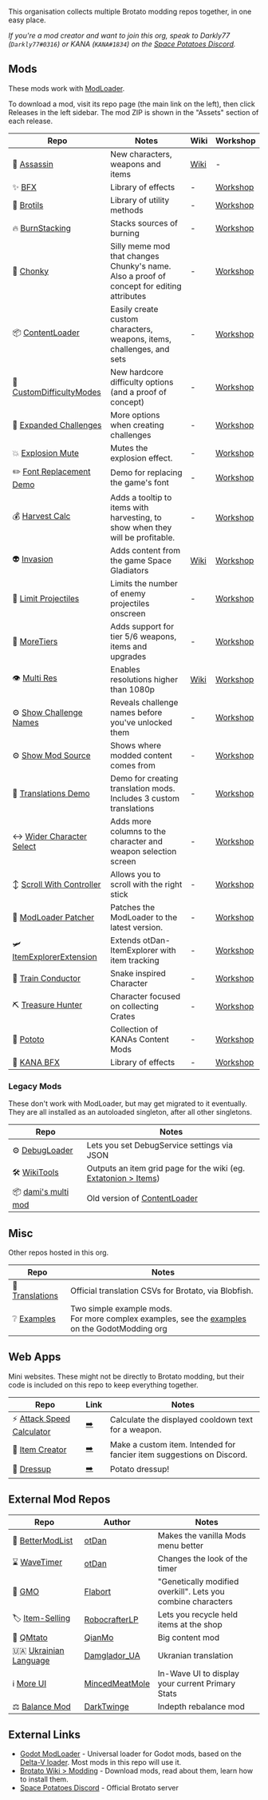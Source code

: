 This organisation collects multiple Brotato modding repos together, in one easy place. 

*If you're a mod creator and want to join this org, speak to Darkly77 (`Darkly77#0316`) or KANA (`KANA#1834`) on the [Space Potatoes Discord](https://discord.gg/j39jE6k).*

## Mods

These mods work with [ModLoader](https://github.com/BrotatoMods/Brotato-ModLoader).

To download a mod, visit its repo page (the main link on the left), then click Releases in the left sidebar. The mod ZIP is shown in the "Assets" section of each release.

| Repo | Notes | Wiki | Workshop |
| --- | --- | --- | --- |
| 🔪 [Assassin](https://github.com/BrotatoMods/JuneFurrs-Assassin) | New characters, weapons and items | [Wiki](https://brotato.wiki.spellsandguns.com/Mod:Assassin) | - |
| ✨ [BFX](https://github.com/BrotatoMods/Brotato-BFX) | Library of effects | - | [Workshop](https://steamcommunity.com/sharedfiles/filedetails/?id=2931388001) |
| 💼 [Brotils](https://github.com/BrotatoMods/Brotato-Brotils) | Library of utility methods | - | [Workshop](https://steamcommunity.com/sharedfiles/filedetails/?id=2931388196) |
| 🔥 [BurnStacking](https://github.com/BrotatoMods/dami-BurnStacking) | Stacks sources of burning | - | [Workshop](https://steamcommunity.com/sharedfiles/filedetails/?id=2933632674) |
| 🍆 [Chonky](https://github.com/BrotatoMods/Darkly77-Chonky) | Silly meme mod that changes Chunky's name.<br>Also a proof of concept for editing attributes | - | [Workshop](https://steamcommunity.com/sharedfiles/filedetails/?id=2935861968) |
| 📦 [ContentLoader](https://github.com/BrotatoMods/Brotato-ContentLoader) | Easily create custom characters, weapons, items, challenges, and sets | - | [Workshop](https://steamcommunity.com/sharedfiles/filedetails/?id=2931387684) |
| 👿 [CustomDifficultyModes](https://github.com/BrotatoMods/Darkly77-CustomDifficultyModes) | New hardcore difficulty options (and a proof of concept) | - | [Workshop](https://steamcommunity.com/sharedfiles/filedetails/?id=2936604049) |
| 🥇 [Expanded Challenges](https://github.com/BrotatoMods/Darkly77-ExpandedChallenges) | More options when creating challenges | - | [Workshop](https://steamcommunity.com/sharedfiles/filedetails/?id=2934217303) |
| 💥 [Explosion Mute](https://github.com/BrotatoMods/Brotato-Explosion-Mute) | Mutes the explosion effect.  | - | [Workshop](https://steamcommunity.com/sharedfiles/filedetails/?id=2929976017) |
| ✏️ [Font Replacement Demo](https://github.com/BrotatoMods/Darkly77-FontReplacementDemo) | Demo for replacing the game's font | - | [Workshop](https://steamcommunity.com/sharedfiles/filedetails/?id=2943476637) |
| 💰 [Harvest Calc](https://github.com/BrotatoMods/Brotato-Harvest-Calc) | Adds a tooltip to items with harvesting, to show when they will be profitable.  | - | [Workshop](https://steamcommunity.com/sharedfiles/filedetails/?id=2931733857) |
| 👽 [Invasion](https://github.com/BrotatoMods/Brotato-Invasion-Mod) | Adds content from the game Space Gladiators | [Wiki](https://brotato.wiki.spellsandguns.com/Mod:Invasion) | [Workshop](https://steamcommunity.com/sharedfiles/filedetails/?id=2931400839) |
| 🎾 [Limit Projectiles](https://github.com/BrotatoMods/Darkly77-LimitProjectiles) | Limits the number of enemy projectiles onscreen | - | [Workshop](https://steamcommunity.com/sharedfiles/filedetails/?id=2934587689) |
| 🔶 [MoreTiers](https://github.com/BrotatoMods/dami-MoreTiers) | Adds support for tier 5/6 weapons, items and upgrades | - | [Workshop](https://steamcommunity.com/sharedfiles/filedetails/?id=2937202411) |
| 👁 [Multi Res](https://github.com/BrotatoMods/Brotato-MultiRes) | Enables resolutions higher than 1080p | [Wiki](https://brotato.wiki.spellsandguns.com/Mod:Multiple_Resolutions_Mod) | [Workshop](https://steamcommunity.com/sharedfiles/filedetails/?id=2930905913) |
| ⚙ [Show Challenge Names](https://github.com/BrotatoMods/Darkly77-ShowChallengeNames) | Reveals challenge names before you've unlocked them | - | [Workshop](https://steamcommunity.com/sharedfiles/filedetails/?id=2934796577) |
| ⚙ [Show Mod Source](https://github.com/BrotatoMods/Darkly77-ShowModSource) | Shows where modded content comes from | - | [Workshop](https://steamcommunity.com/sharedfiles/filedetails/?id=2935491189) |
| 🧾 [Translations Demo](https://github.com/BrotatoMods/Darkly77-TranslationsDemo) | Demo for creating translation mods. Includes 3 custom translations | - | [Workshop](https://steamcommunity.com/sharedfiles/filedetails/?id=2943399661) |
| ↔️ [Wider Character Select](https://github.com/BrotatoMods/Darkly77-WiderCharacterSelect) | Adds more columns to the character and weapon selection screen | - | [Workshop](https://steamcommunity.com/sharedfiles/filedetails/?id=2934197660) |
| ↕ [Scroll With Controller](https://github.com/BrotatoMods/KANA-ScrollWithController) | Allows you to scroll with the right stick | - | [Workshop](https://steamcommunity.com/sharedfiles/filedetails/?id=2944885435) |
| 🔼 [ModLoader Patcher](https://github.com/BrotatoMods/KANA-ModLoaderPatcher) | Patches the ModLoader to the latest version. | - | [Workshop](https://steamcommunity.com/sharedfiles/filedetails/?id=3025396725) |
| 🛩 [ItemExplorerExtension](https://github.com/BrotatoMods/KANA-ItemExplorerExtension) | Extends otDan-ItemExplorer with item tracking | - | [Workshop](https://steamcommunity.com/sharedfiles/filedetails/?id=3030582712) |
| 🚊 [Train Conductor](https://github.com/BrotatoMods/KANA-TrainConductor) | Snake inspired Character | - | [Workshop](https://steamcommunity.com/sharedfiles/filedetails/?id=3082201639) |
| ⛏ [Treasure Hunter](https://github.com/BrotatoMods/KANA-TreasureHunter) | Character focused on collecting Crates | - | [Workshop](https://steamcommunity.com/sharedfiles/filedetails/?id=3082201639) |
| 🥔 [Pototo](https://github.com/BrotatoMods/KANA-Pototo) | Collection of KANAs Content Mods | - | [Workshop](https://steamcommunity.com/sharedfiles/filedetails/?id=3082201639) |
| 🧪 [KANA BFX](https://github.com/BrotatoMods/KANA-BFX) | Library of effects | - | [Workshop](https://steamcommunity.com/sharedfiles/filedetails/?id=3005457980) |

### Legacy Mods

These don't work with ModLoader, but may get migrated to it eventually. They are all installed as an autoloaded singleton, after all other singletons.

| Repo | Notes |
| --- | --- |
| ⚙ [DebugLoader](https://github.com/BrotatoMods/Brotato-DebugLoader) | Lets you set DebugService settings via JSON |
| 🛠 [WikiTools](https://github.com/BrotatoMods/Brotato-WikiTools) | Outputs an item grid page for the wiki (eg. [Extatonion > Items](https://brotato.wiki.spellsandguns.com/Mod:Extatonion/Items)) |
| 📦 [dami's multi mod](https://github.com/BrotatoMods/Brotato-damis-Multiple-Mod-Support) | Old version of [ContentLoader](https://github.com/BrotatoMods/Brotato-ContentLoader) |

## Misc

Other repos hosted in this org.

| Repo | Notes |
| --- | --- |
| 🧾 [Translations](https://github.com/BrotatoMods/Brotato-Translations) | Official translation CSVs for Brotato, via Blobfish. |
| ❔ [Examples](https://github.com/BrotatoMods/Brotato-Example-Mods) | Two simple example mods. <br>For more complex examples, see the [examples](https://github.com/GodotModding/godot-mod-loader-examples) on the GodotModding org |

## Web Apps

Mini websites. These might not be directly to Brotato modding, but their code is included on this repo to keep everything together.

| Repo | Link | Notes |
| ---- | ---- |----- |
| ⚡ [Attack Speed Calculator](https://github.com/BrotatoMods/Brotato-Attack-Speed-Calculator) | [➡️](https://brotato.codemuffin.com/) | Calculate the displayed cooldown text for a weapon. |
| 🧪 [Item Creator](https://github.com/BrotatoMods/Brotato-Item-Creator-WebApp) | [➡️](https://brotato.codemuffin.com/item-creator/) | Make a custom item. Intended for fancier item suggestions on Discord. |
| 🥔 [Dressup](https://github.com/BrotatoMods/Brotato-Dressup-WebApp) | [➡️](https://brotato.codemuffin.com/dressup/) | Potato dressup! |


## External Mod Repos

| Repo | Author  | Notes | 
| ---- | ------- |----- |
| 📜 [BetterModList](https://github.com/otDan/Brotato-BetterModList) | [otDan](https://steamcommunity.com/id/otDan/myworkshopfiles/?appid=1942280) | Makes the vanilla Mods menu better | [Workshop](https://steamcommunity.com/sharedfiles/filedetails/?id=2937057646) |
| ⌛ [WaveTimer](https://github.com/otDan/Brotato-WaveTimer) | [otDan](https://steamcommunity.com/id/otDan/myworkshopfiles/?appid=1942280) | Changes the look of the timer | [Workshop](https://steamcommunity.com/sharedfiles/filedetails/?id=2939909483) |
| 🧬 [GMO](https://github.com/Flabort/Genetically-Engineered-Overkill) | [Flabort](https://steamcommunity.com/id/Flabort/myworkshopfiles/?appid=1942280) | "Genetically modified overkill". Lets you combine characters | [Workshop](https://steamcommunity.com/sharedfiles/filedetails/?id=2937818785) |
| 🏷️ [Item-Selling](https://github.com/RobocrafterLP/Brotato-Item-Selling) | [RobocrafterLP](https://steamcommunity.com/id/RobocrafterLP/myworkshopfiles/?appid=1942280) | Lets you recycle held items at the shop | [Workshop](https://steamcommunity.com/sharedfiles/filedetails/?id=2940822853) |
| 🌟 [QMtato](https://github.com/IamQianMo/QMtato) | [QianMo](https://steamcommunity.com/profiles/76561198179180069/myworkshopfiles/?appid=1942280) | Big content mod |
| 🇺🇦 [Ukrainian Language](https://github.com/Damglador/Brotato-UA) | [Damglador_UA](https://steamcommunity.com/sharedfiles/filedetails/?id=2945082969) | Ukranian translation |
| ℹ [More UI](https://github.com/JNBG/Brotato-MoreUI) | [MincedMeatMole](https://steamcommunity.com/id/Mstr1212/myworkshopfiles/?appid=1942280) | In-Wave UI to display your current Primary Stats |
| ⚖ [Balance Mod](https://github.com/DarkTwinge/Brotato-BalanceMod) | [DarkTwinge](https://steamcommunity.com/id/Twinge/myworkshopfiles/?appid=1942280) | Indepth rebalance mod |


## External Links

- [Godot ModLoader](https://github.com/GodotModding/godot-mod-loader) - Universal loader for Godot mods, based on the [Delta-V loader](https://gitlab.com/Delta-V-Modding/Mods/-/tree/main). Most mods in this repo will use it.
- [Brotato Wiki > Modding](https://brotato.wiki.spellsandguns.com/Modding) - Download mods, read about them, learn how to install them.
- [Space Potatoes Discord](https://discord.gg/j39jE6k) - Official Brotato server
